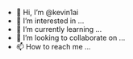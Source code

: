 - 👋 Hi, I’m @kevin1ai
- 👀 I’m interested in ...
- 🌱 I’m currently learning ...
- 💞️ I’m looking to collaborate on ...
- 📫 How to reach me ...

<!---
kevin1ai/kevin1ai is a ✨ special ✨ repository because its `README.md` (this file) appears on your GitHub profile.
You can click the Preview link to take a look at your changes.
--->
